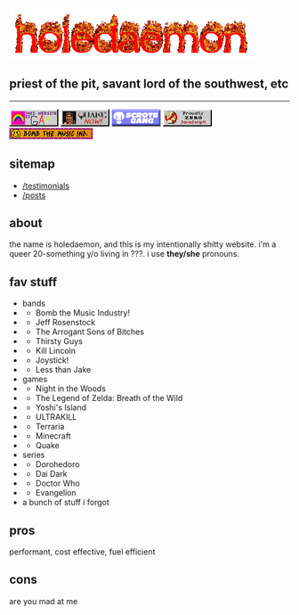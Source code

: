 ![holedaemon.gif](/static/holedaemon.gif)
## priest of the pit, savant lord of the southwest, etc

---

![gay.gif](/static/gay.gif) ![quake.gif](/static/quake.gif) ![scrote.png](/static/scrotegang.png) ![javascript.png](/static/javascript.png) 
![btmi.gif](/static/btmi.gif)

## sitemap
- [/testimonials](/testimonials)
- [/posts](/posts)

## about

the name is holedaemon, and this is my intentionally shitty website. i'm a queer 20-something y/o living in ???. i use **they/she** pronouns.

## fav stuff
- bands
- - Bomb the Music Industry!
- - Jeff Rosenstock
- - The Arrogant Sons of Bitches
- - Thirsty Guys
- - Kill Lincoln
- - Joystick!
- - Less than Jake
- games
- - Night in the Woods
- - The Legend of Zelda: Breath of the Wild
- - Yoshi's Island
- - ULTRAKILL
- - Terraria
- - Minecraft
- - Quake
- series
- - Dorohedoro
- - Dai Dark
- - Doctor Who
- - Evangelion
- a bunch of stuff i forgot

## pros
performant, cost effective, fuel efficient

## cons
are you mad at me
